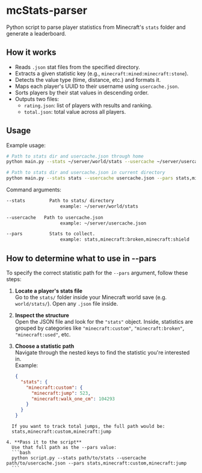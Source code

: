 # mcStats-parser

Python script to parse player statistics from Minecraft's `stats` folder and generate a leaderboard.

## How it works

- Reads `.json` stat files from the specified directory.
- Extracts a given statistic key (e.g., `minecraft:mined:minecraft:stone`).
- Detects the value type (time, distance, etc.) and formats it.
- Maps each player's UUID to their username using `usercache.json`.
- Sorts players by their stat values in descending order.
- Outputs two files:
  - `rating.json`: list of players with results and ranking.
  - `total.json`: total value across all players.

## Usage

Example usage:
```bash
# Path to stats dir and usercache.json through home
python main.py --stats ~/server/world/stats --usercache ~/server/usercache.json --pars stats,minecraft:broken,minecraft:shield

# Path to stats dir and usercache.json in current directory
python main.py --stats stats --usercache usercache.json --pars stats,minecraft:broken,minecraft:shield
```

Command arguments:
```bash
--stats		    Path to stats/ directory
			        example: ~/server/world/stats
			
--usercache   Path to usercache.json
			        example: ~/server/usercache.json

--pars 		    Stats to collect. 
			        example: stats,minecraft:broken,minecraft:shield
```

## How to determine what to use in --pars

To specify the correct statistic path for the `--pars` argument, follow these steps:

1. **Locate a player's stats file**  
    Go to the `stats/` folder inside your Minecraft world save (e.g. `world/stats/`). Open any `.json` file inside.

2. **Inspect the structure**  
    Open the JSON file and look for the `"stats"` object. Inside, statistics are grouped by categories like `"minecraft:custom"`, `"minecraft:broken"`, `"minecraft:used"`, etc.

3. **Choose a statistic path**  
    Navigate through the nested keys to find the statistic you're interested in.  
    Example:
   ```json
   {
     "stats": {
       "minecraft:custom": {
         "minecraft:jump": 523,
         "minecraft:walk_one_cm": 104293
       }
     }
   }
  ```
    If you want to track total jumps, the full path would be:
    stats,minecraft:custom,minecraft:jump

4. **Pass it to the script**
    Use that full path as the --pars value:
    ```bash
    python script.py --stats path/to/stats --usercache path/to/usercache.json --pars stats,minecraft:custom,minecraft:jump
    ```
